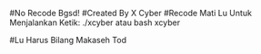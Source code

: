#No Recode Bgsd!
#Created By X Cyber
#Recode Mati Lu
Untuk Menjalankan Ketik:
./xcyber atau bash xcyber

#Lu Harus Bilang Makaseh Tod
